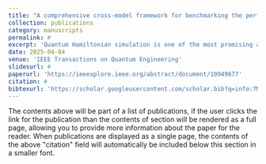 ```yaml
---
title: "A comprehensive cross-model framework for benchmarking the performance of quantum hamiltonian simulations"
collection: publications
category: manuscripts
permalink: #
excerpt: 'Quantum Hamiltonian simulation is one of the most promising applications of quantum computing and forms the basis for many quantum algorithms. Benchmarking them is an important gauge of progress in quantum computing technology. We present a methodology and software framework to evaluate various facets of the performance of gate-based quantum computers on Trotterized quantum Hamiltonian evolution. We propose three distinct modes for benchmarking comparing simulation on a real device to that on a noiseless classical simulator, comparing simulation on a real device with exact diagonalization results, and using scalable mirror circuit techniques to assess hardware performance in scenarios beyond classical simulation methods. We demonstrate this framework on five Hamiltonian models from the HamLib library: the Fermi and Bose-Hubbard models, the transverse field Ising model, the Heisenberg model, and the Max3SAT problem. Experiments were conducted using Qiskit's Aer simulator, BlueQubit's CPU cluster and GPU simulators, and IBM's quantum hardware. Our framework, extendable to other Hamiltonians, provides comprehensive performance profiles that reveal hardware and algorithmic limitations and measure both fidelity and execution times, identifying crossover points where quantum hardware outperforms CPU/GPU simulators.'
date: 2025-04-04
venue: 'IEEE Transactions on Quantum Engineering'
slidesurl: #
paperurl: 'https://ieeexplore.ieee.org/abstract/document/10949677'
citation: #
bibtexurl: 'https://scholar.googleusercontent.com/scholar.bib?q=info:7M5j1Iu4CW0J:scholar.google.com/&output=citation&scisdr=ClFwGRsOEIuy7qJ709Q:AFWwaeYAAAAAaBV9y9Sy54Ei5b3sdTaJbJrMeTg&scisig=AFWwaeYAAAAAaBV9y0RxtLfnddcMtpn8EbbRidY&scisf=4&ct=citation&cd=-1&hl=en'
---
```


The contents above will be part of a list of publications, if the user clicks the link for the publication than the contents of section will be rendered as a full page, allowing you to provide more information about the paper for the reader. When publications are displayed as a single page, the contents of the above "citation" field will automatically be included below this section in a smaller font.
